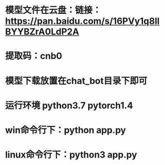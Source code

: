 # 模型文件在云盘：链接：https://pan.baidu.com/s/16PVy1q8llBYYBZrA0LdP2A 
# 提取码：cnb0
# 模型下载放置在chat_bot目录下即可
# 运行环境 python3.7 pytorch1.4
# win命令行下：python app.py
# linux命令行下：python3 app.py
